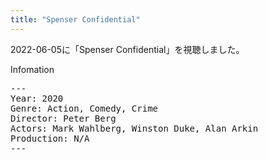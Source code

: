 ```yaml
---
title: "Spenser Confidential"
---
```

2022-06-05に「Spenser Confidential」を視聴しました。

Infomation
<pre>
---
Year: 2020
Genre: Action, Comedy, Crime
Director: Peter Berg
Actors: Mark Wahlberg, Winston Duke, Alan Arkin
Production: N/A
---
</pre>